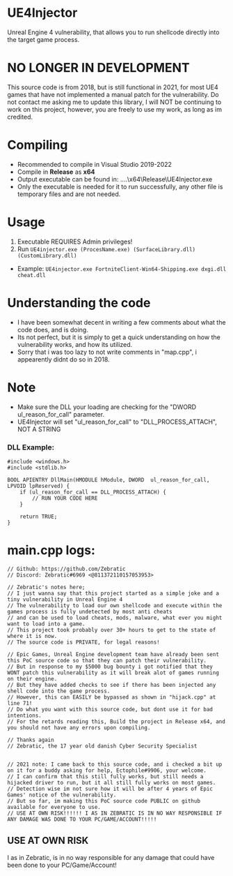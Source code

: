 # UE4Injector
 Unreal Engine 4 vulnerability, that allows you to run shellcode directly into the target game process.

# NO LONGER IN DEVELOPMENT
This source code is from 2018, but is still functional in 2021, for most UE4 games that have not implemented a manual patch for the vulnerability.
Do not contact me asking me to update this library, I will NOT be continuing to work on this project, however, you are freely to use my work, as long as im credited.

# Compiling
- Recommended to compile in Visual Studio 2019-2022
- Compile in **Release** as **x64**
- Output executable can be found in: ....\x64\Release\UE4Injector.exe
- Only the executable is needed for it to run successfully, any other file is temporary files and are not needed.

# Usage
1. Executable REQUIRES Admin privileges!
2. Run ``UE4injector.exe (ProcesName.exe) (SurfaceLibrary.dll) (CustomLibrary.dll)``
- Example: ``UE4injector.exe FortniteClient-Win64-Shipping.exe dxgi.dll cheat.dll``

# Understanding the code
- I have been somewhat decent in writing a few comments about what the code does, and is doing.
- Its not perfect, but it is simply to get a quick understanding on how the vulnerability works, and how its utilized.
- Sorry that i was too lazy to not write comments in "map.cpp", i appearently didnt do so in 2018.

# Note
- Make sure the DLL your loading are checking for the "DWORD ul_reason_for_call" parameter.
- UE4Injector will set "ul_reason_for_call" to "DLL_PROCESS_ATTACH", NOT A STRING

### DLL Example:
```
#include <windows.h>
#include <stdlib.h>

BOOL APIENTRY DllMain(HMODULE hModule, DWORD  ul_reason_for_call, LPVOID lpReserved) {
    if (ul_reason_for_call == DLL_PROCESS_ATTACH) {
        // RUN YOUR CODE HERE
    }

    return TRUE;
}
```

# main.cpp logs:
```
// Github: https://github.com/Zebratic
// Discord: Zebratic#6969 <@811372110157053953>

// Zebratic's notes here;
// I just wanna say that this project started as a simple joke and a tiny vulnerability in Unreal Engine 4
// The vulnerability to load our own shellcode and execute within the games process is fully undetected by most anti cheats
// and can be used to load cheats, mods, malware, what ever you might want to load into a game.
// This project took probably over 30+ hours to get to the state of where it is now.
// The source code is PRIVATE, for legal reasons!

// Epic Games, Unreal Engine development team have already been sent this PoC source code so that they can patch their vulnerability.
// But in response to my $5000 bug bounty i got notified that they WONT patch this vulnerability as it will break alot of games running on their engine.
// But they have added checks to see if there has been injected any shell code into the game process.
// However, this can EASILY be bypassed as shown in "hijack.cpp" at line 71!
// Do what you want with this source code, but dont use it for bad intentions.
// For the retards reading this, Build the project in Release x64, and you should not have any errors upon compiling.

// Thanks again
// Zebratic, the 17 year old danish Cyber Security Specialist


// 2021 note: I came back to this source code, and i checked a bit up on it for a buddy asking for help, Ectophile#9906, your welcome.
// I can confirm that this still fully works, but still needs a hijacked driver to run, but it all still fully works on most games.
// Detection wise im not sure how it will be after 4 years of Epic Games' notice of the vulnerability.
// But so far, im making this PoC source code PUBLIC on github available for everyone to use.
// USE AT OWN RISK!!!!!! I AS IN ZEBRATIC IS IN NO WAY RESPONSIBLE IF ANY DAMAGE WAS DONE TO YOUR PC/GAME/ACCOUNT!!!!!
```

## USE AT OWN RISK
I as in Zebratic, is in no way responsible for any damage that could have been done to your PC/Game/Account!
